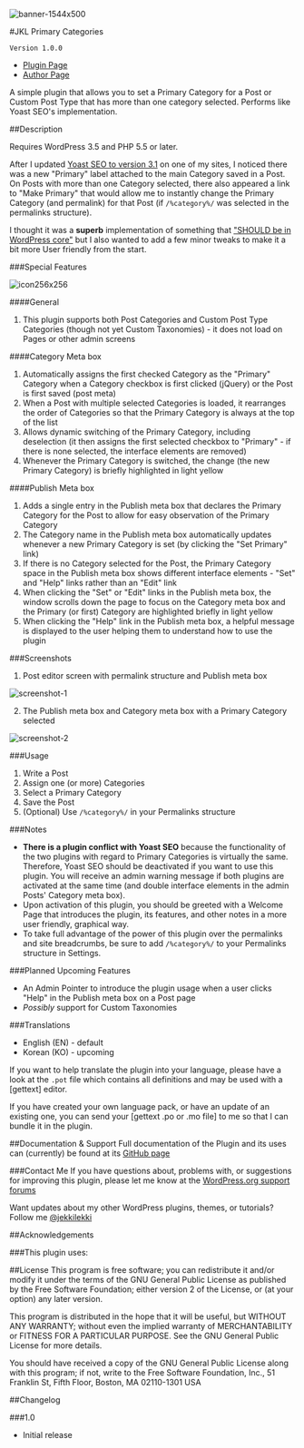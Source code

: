 ![banner-1544x500](https://cloud.githubusercontent.com/assets/6644259/18836652/ee31ee80-843b-11e6-8d29-a5a5871ec79e.jpg)

#JKL Primary Categories

`Version 1.0.0`

* [Plugin Page](https://github.com/jekkilekki/plugin-jkl-primary-categories)
* [Author Page](http://www.aaronsnowberger.com/)

A simple plugin that allows you to set a Primary Category for a Post or Custom Post 
Type that has more than one category selected. Performs like Yoast SEO's implementation.

##Description

Requires WordPress 3.5 and PHP 5.5 or later.

After I updated [Yoast SEO to version 3.1](https://yoast.com/yoast-seo-3-1/) on one of my sites, I noticed there was a 
new "Primary" label attached to the main Category saved in a Post. On Posts with 
more than one Category selected, there also appeared a link to "Make Primary" that 
would allow me to instantly change the Primary Category (and permalink) for that Post
(if `/%category%/` was selected in the permalinks structure). 

I thought it was a __superb__ implementation of something that 
["SHOULD be in WordPress core"](https://yoast.com/yoast-seo-3-1/) but I also 
wanted to add a few minor tweaks to make it a bit more User friendly from the start.

###Special Features 

![icon256x256](https://cloud.githubusercontent.com/assets/6644259/18836661/f61ff164-843b-11e6-93ba-650179270675.png)

####General

1. This plugin supports both Post Categories and Custom Post Type Categories (though 
not yet Custom Taxonomies) - it does not load on Pages or other admin screens

####Category Meta box

1. Automatically assigns the first checked Category as the "Primary" Category 
when a Category checkbox is first clicked (jQuery) or the Post is first saved (post meta)
2. When a Post with multiple selected Categories is loaded, it rearranges the order
of Categories so that the Primary Category is always at the top of the list
3. Allows dynamic switching of the Primary Category, including deselection (it then assigns 
the first selected checkbox to "Primary" - if there is none selected, the interface
elements are removed)
4. Whenever the Primary Category is switched, the change (the new Primary Category) 
is briefly highlighted in light yellow

####Publish Meta box

1. Adds a single entry in the Publish meta box that declares the Primary Category 
for the Post to allow for easy observation of the Primary Category
2. The Category name in the Publish meta box automatically updates whenever a new 
Primary Category is set (by clicking the "Set Primary" link)
3. If there is no Category selected for the Post, the Primary Category space in the 
Publish meta box shows different interface elements - "Set" and "Help" links rather
than an "Edit" link
4. When clicking the "Set" or "Edit" links in the Publish meta box, the window 
scrolls down the page to focus on the Category meta box and the Primary (or first) 
Category are highlighted briefly in light yellow
5. When clicking the "Help" link in the Publish meta box, a helpful message is 
displayed to the user helping them to understand how to use the plugin

###Screenshots

1. Post editor screen with permalink structure and Publish meta box

![screenshot-1](https://cloud.githubusercontent.com/assets/6644259/18836673/fc17f5a8-843b-11e6-89ea-2822f9e9b33a.png)

2. The Publish meta box and Category meta box with a Primary Category selected

![screenshot-2](https://cloud.githubusercontent.com/assets/6644259/18836684/033f859e-843c-11e6-8346-a9d1f5357ec6.png)

###Usage 
1. Write a Post
2. Assign one (or more) Categories
3. Select a Primary Category
4. Save the Post
5. (Optional) Use `/%category%/` in your Permalinks structure

###Notes
* __There is a plugin conflict with Yoast SEO__ because the functionality of the two 
plugins with regard to Primary Categories is virtually the same. Therefore, Yoast SEO 
should be deactivated if you want to use this plugin. You will receive an admin 
warning message if both plugins are activated at the same time (and double interface 
elements in the admin Posts' Category meta box).
* Upon activation of this plugin, you should be greeted with a Welcome Page that 
introduces the plugin, its features, and other notes in a more user friendly, graphical way.
* To take full advantage of the power of this plugin over the permalinks and site 
breadcrumbs, be sure to add `/%category%/` to your Permalinks structure in Settings.

###Planned Upcoming Features 
* An Admin Pointer to introduce the plugin usage when a user clicks "Help" in the 
Publish meta box on a Post page
* _Possibly_ support for Custom Taxonomies

###Translations 
* English (EN) - default
* Korean (KO) - upcoming

If you want to help translate the plugin into your language, please have a look 
at the `.pot` file which contains all definitions and may be used with a [gettext] 
editor.

If you have created your own language pack, or have an update of an existing one, 
you can send your [gettext .po or .mo file] to me so that I can bundle it in the
plugin.

##Documentation & Support
Full documentation of the Plugin and its uses can (currently) be found at its 
[GitHub page](https://github.com/jekkilekki/plugin-jkl-primary-categories) 

###Contact Me
If you have questions about, problems with, or suggestions for improving this 
plugin, please let me know at the [WordPress.org support forums](http://wordpress.org/support/plugin/jkl-timezones)

Want updates about my other WordPress plugins, themes, or tutorials? Follow me 
[@jekkilekki](http://twitter.com/jekkilekki)

##Acknowledgements 

###This plugin uses:


##License
This program is free software; you can redistribute it and/or modify it under the terms 
of the GNU General Public License as published by the Free Software Foundation; either 
version 2 of the License, or (at your option) any later version.

This program is distributed in the hope that it will be useful, but WITHOUT ANY 
WARRANTY; without even the implied warranty of MERCHANTABILITY or FITNESS FOR A 
PARTICULAR PURPOSE. See the GNU General Public License for more details.

You should have received a copy of the GNU General Public License along with this 
program; if not, write to the Free Software Foundation, Inc., 51 Franklin St, Fifth 
Floor, Boston, MA 02110-1301 USA

##Changelog

###1.0
* Initial release
